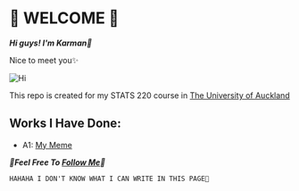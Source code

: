 # 🌟 WELCOME 🌟

***Hi guys! I'm Karman🐑***

Nice to meet you✨

![Hi](https://c.tenor.com/Q4y227Xead8AAAAM/llama-cute.gif)

This repo is created for my STATS 220 course in [The University of Auckland](https://www.auckland.ac.nz)

## Works I Have Done:
- A1: [My Meme](https://github.com/mano3o/stats220/blob/main/index.md)

***💜Feel Free To [Follow Me](https://github.com/mano3o)💜***


`HAHAHA I DON'T KNOW WHAT I CAN WRITE IN THIS PAGE🥲`
